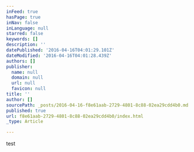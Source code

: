 ```yaml
---
inFeed: true
hasPage: true
inNav: false
inLanguage: null
starred: false
keywords: []
description: ''
datePublished: '2016-04-16T04:01:29.101Z'
dateModified: '2016-04-16T04:01:28.439Z'
authors: []
publisher:
  name: null
  domain: null
  url: null
  favicon: null
title: ''
author: []
sourcePath: _posts/2016-04-16-f8e61aab-2729-4801-8c88-02ea29cdd4b0.md
published: true
url: f8e61aab-2729-4801-8c88-02ea29cdd4b0/index.html
_type: Article

---
```

test
